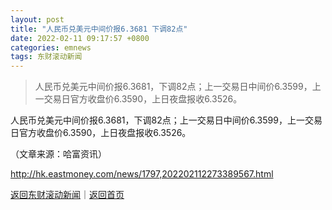 ```yaml
---
layout: post
title: "人民币兑美元中间价报6.3681 下调82点"
date: 2022-02-11 09:17:57 +0800
categories: emnews
tags: 东财滚动新闻
---
```

> 人民币兑美元中间价报6.3681，下调82点；上一交易日中间价6.3599，上一交易日官方收盘价6.3590，上日夜盘报收6.3526。

<p>人民币兑美元中间价报6.3681，下调82点；上一交易日中间价6.3599，上一交易日官方收盘价6.3590，上日夜盘报收6.3526。</p><p class="em_media">（文章来源：哈富资讯）</p>

<http://hk.eastmoney.com/news/1797,202202112273389567.html>

[返回东财滚动新闻](//finews.withounder.com/emnews/)｜[返回首页](//finews.withounder.com/)